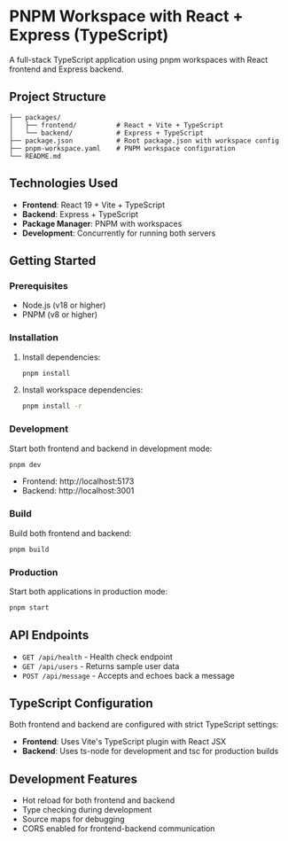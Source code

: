 # PNPM Workspace with React + Express (TypeScript)

A full-stack TypeScript application using pnpm workspaces with React frontend and Express backend.

## Project Structure

```
├── packages/
│   ├── frontend/          # React + Vite + TypeScript
│   └── backend/           # Express + TypeScript
├── package.json           # Root package.json with workspace config
├── pnpm-workspace.yaml    # PNPM workspace configuration
└── README.md
```

## Technologies Used

- **Frontend**: React 19 + Vite + TypeScript
- **Backend**: Express + TypeScript
- **Package Manager**: PNPM with workspaces
- **Development**: Concurrently for running both servers

## Getting Started

### Prerequisites

- Node.js (v18 or higher)
- PNPM (v8 or higher)

### Installation

1. Install dependencies:

   ```bash
   pnpm install
   ```

2. Install workspace dependencies:
   ```bash
   pnpm install -r
   ```

### Development

Start both frontend and backend in development mode:

```bash
pnpm dev
```

- Frontend: http://localhost:5173
- Backend: http://localhost:3001

### Build

Build both frontend and backend:

```bash
pnpm build
```

### Production

Start both applications in production mode:

```bash
pnpm start
```

## API Endpoints

- `GET /api/health` - Health check endpoint
- `GET /api/users` - Returns sample user data
- `POST /api/message` - Accepts and echoes back a message

## TypeScript Configuration

Both frontend and backend are configured with strict TypeScript settings:

- **Frontend**: Uses Vite's TypeScript plugin with React JSX
- **Backend**: Uses ts-node for development and tsc for production builds

## Development Features

- Hot reload for both frontend and backend
- Type checking during development
- Source maps for debugging
- CORS enabled for frontend-backend communication
